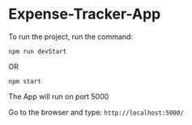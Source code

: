 # Expense-Tracker-App

To run the project, run the command:
```
npm run devStart
```
OR
```
npm start
```

The App will run on port 5000

Go to the browser and type: `http://localhost:5000/`
